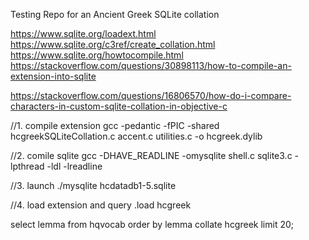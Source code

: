 Testing Repo for an Ancient Greek SQLite collation

https://www.sqlite.org/loadext.html
https://www.sqlite.org/c3ref/create_collation.html
https://www.sqlite.org/howtocompile.html
https://stackoverflow.com/questions/30898113/how-to-compile-an-extension-into-sqlite

https://stackoverflow.com/questions/16806570/how-do-i-compare-characters-in-custom-sqlite-collation-in-objective-c

//1. compile extension
gcc -pedantic -fPIC -shared hcgreekSQLiteCollation.c accent.c utilities.c -o hcgreek.dylib
 
//2. comile sqlite
gcc -DHAVE_READLINE -omysqlite shell.c sqlite3.c -lpthread -ldl -lreadline
 
//3. launch
./mysqlite hcdatadb1-5.sqlite

//4. load extension and query
.load hcgreek

select lemma from hqvocab order by lemma collate hcgreek limit 20;
